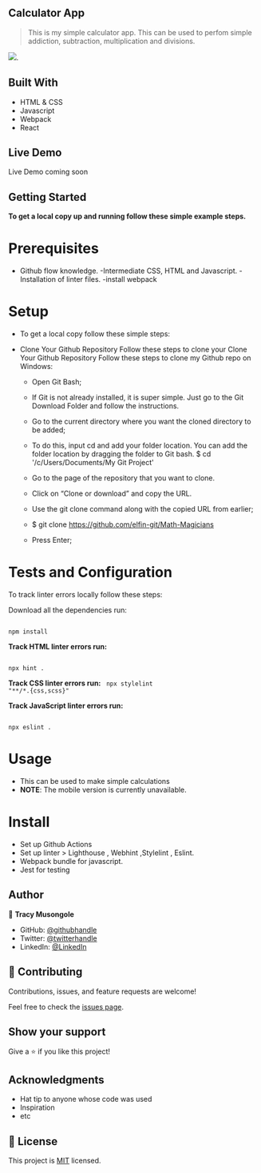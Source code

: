 ## Calculator App

> This is my simple calculator app. This can be used to perfom simple addiction, subtraction, multiplication and divisions. 


![](https://img.shields.io/badge/Microverse-blueviolet).


## Built With

- HTML & CSS
- Javascript
- Webpack
- React

## Live Demo 

Live Demo coming soon

## Getting Started

**To get a local copy up and running follow these simple example steps.**

# Prerequisites

- Github flow knowledge. -Intermediate CSS, HTML and Javascript. -Installation of linter files. -install webpack

# Setup 
- To get a local copy follow these simple steps:

- Clone Your Github Repository Follow these steps to clone your Clone Your Github Repository Follow these steps to clone my Github repo on Windows:

   - Open Git Bash;

   - If Git is not already installed, it is super simple. Just go to the Git Download Folder and follow the instructions.

   - Go to the current directory where you want the cloned directory to be added;

   - To do this, input cd and add your folder location. You can add the folder location by dragging the folder to Git bash.
    $ cd '/c/Users/Documents/My Git Project'

    - Go to the page of the repository that you want to clone.

    - Click on “Clone or download” and copy the URL.

    - Use the git clone command along with the copied URL from earlier;

    - $ git clone https://github.com/elfin-git/Math-Magicians

   - Press Enter;

# Tests and Configuration

To track linter errors locally follow these steps:

Download all the dependencies run:

<code>
npm install
</code>

**Track HTML linter errors run:**

<code>
npx hint .
</code>

**Track CSS linter errors run:**
<code>
npx stylelint "**/*.{css,scss}"
</code>

**Track JavaScript linter errors run:**

<code>
npx eslint .
</code>

# Usage
- This can be used to make simple calculations
- **NOTE**: The mobile version is currently unavailable.

# Install
- Set up Github Actions
- Set up linter > Lighthouse , Webhint ,Stylelint , Eslint.
- Webpack bundle for javascript.
- Jest for  testing

## Author

👤 **Tracy Musongole**

- GitHub: [@githubhandle](https://github.com/elfin-git)
- Twitter: [@twitterhandle](https://twitter.com/tracy_muso)
- LinkedIn: [@LinkedIn](https://linkedin.com/in/tracy-musongole)


## 🤝 Contributing
Contributions, issues, and feature requests are welcome!


Feel free to check the [issues page](https://github.com/elfin-git/Math-Magicians/issues).

## Show your support

Give a ⭐️ if you like this project!

## Acknowledgments

- Hat tip to anyone whose code was used
- Inspiration
- etc

## 📝 License

This project is [MIT](https://github.com/elfin-git/Math-Magicians/blob/dev/LICENSE) licensed.
